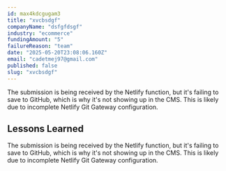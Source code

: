 ```yaml
---
id: max4kdcgugam3
title: "xvcbsdgf"
companyName: "dsfgfdsgf"
industry: "ecommerce"
fundingAmount: "5"
failureReason: "team"
date: "2025-05-20T23:08:06.160Z"
email: "cadetmej97@gmail.com"
published: false
slug: "xvcbsdgf"
---
```


The submission is being received by the Netlify function, but it's failing to save to GitHub, which is why it's not showing up in the CMS. This is likely due to incomplete Netlify Git Gateway configuration.

## Lessons Learned

The submission is being received by the Netlify function, but it's failing to save to GitHub, which is why it's not showing up in the CMS. This is likely due to incomplete Netlify Git Gateway configuration.
